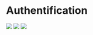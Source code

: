 # Authentification
<img src="https://media.discordapp.net/attachments/284707525620662272/985517746370514974/unknown.png?width=1289&height=676">
<img src="https://cdn.discordapp.com/attachments/284707525620662272/983110776153833472/unknown.png">
<img src="https://cdn.discordapp.com/attachments/284707525620662272/983110825231392848/unknown.png">
